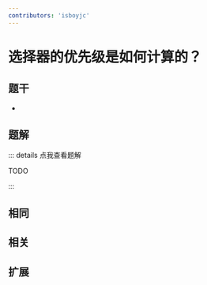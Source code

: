 ```yaml
---
contributors: 'isboyjc'
---
```


# 选择器的优先级是如何计算的？


## 题干

- 



## 题解

::: details 点我查看题解

  TODO

:::



## 相同


## 相关


## 扩展

